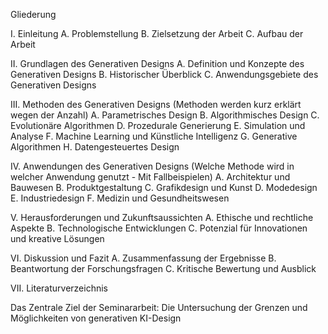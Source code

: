 Gliederung

I. Einleitung
   A. Problemstellung
   B. Zielsetzung der Arbeit
   C. Aufbau der Arbeit

II. Grundlagen des Generativen Designs
   A. Definition und Konzepte des Generativen Designs
   B. Historischer Überblick
   C. Anwendungsgebiete des Generativen Designs

III. Methoden des Generativen Designs (Methoden werden kurz erklärt wegen der Anzahl)
   A. Parametrisches Design
   B. Algorithmisches Design
   C. Evolutionäre Algorithmen
   D. Prozedurale Generierung
   E. Simulation und Analyse
   F. Machine Learning und Künstliche Intelligenz
   G. Generative Algorithmen
   H. Datengesteuertes Design

IV. Anwendungen des Generativen Designs (Welche Methode wird in welcher Anwendung genutzt - Mit Fallbeispielen)
   A. Architektur und Bauwesen
   B. Produktgestaltung
   C. Grafikdesign und Kunst
   D. Modedesign
   E. Industriedesign
   F. Medizin und Gesundheitswesen

V. Herausforderungen und Zukunftsaussichten
   A. Ethische und rechtliche Aspekte
   B. Technologische Entwicklungen
   C. Potenzial für Innovationen und kreative Lösungen

VI. Diskussion und Fazit
   A. Zusammenfassung der Ergebnisse
   B. Beantwortung der Forschungsfragen
   C. Kritische Bewertung und Ausblick

VII. Literaturverzeichnis

Das Zentrale Ziel der Seminararbeit: Die Untersuchung der Grenzen und Möglichkeiten von generativen KI-Design